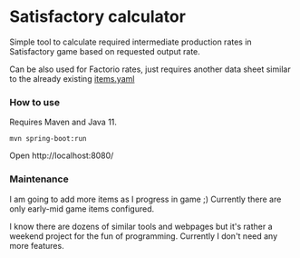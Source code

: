 # Satisfactory calculator

Simple tool to calculate required intermediate production rates in Satisfactory
game based on requested output rate.

Can be also used for Factorio rates, just requires another data sheet similar 
to the already existing [items.yaml](src/main/resources/items.yaml)  

### How to use

Requires Maven and Java 11.

```shell
mvn spring-boot:run
```

Open http://localhost:8080/

### Maintenance

I am going to add more items as I progress in game ;)
Currently there are only early-mid game items configured.

I know there are dozens of similar tools and webpages
but it's rather a weekend project for the fun of programming. 
Currently I don't need any more features. 
